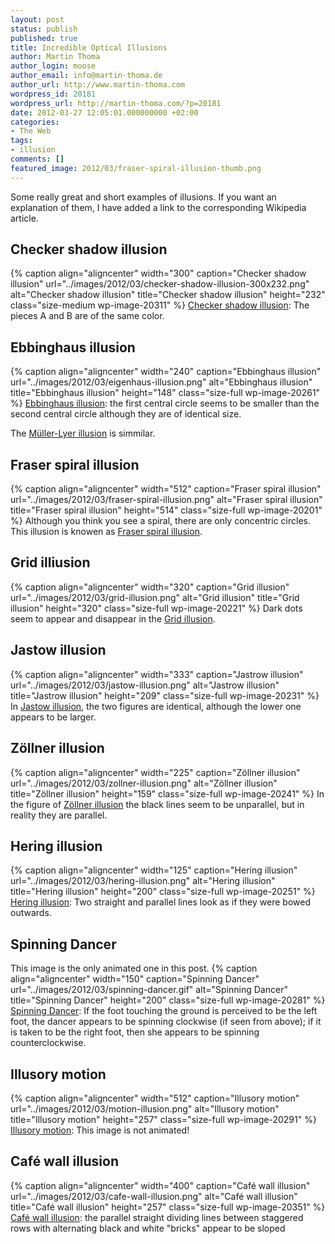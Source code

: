 ```yaml
---
layout: post
status: publish
published: true
title: Incredible Optical Illusions
author: Martin Thoma
author_login: moose
author_email: info@martin-thoma.de
author_url: http://www.martin-thoma.com
wordpress_id: 20181
wordpress_url: http://martin-thoma.com/?p=20181
date: 2012-03-27 12:05:01.000000000 +02:00
categories:
- The Web
tags:
- illusion
comments: []
featured_image: 2012/03/fraser-spiral-illusion-thumb.png
---
```

Some really great and short examples of illusions. If you want an explanation of them, I have added a link to the corresponding Wikipedia article.

<h2>Checker shadow illusion</h2>
{% caption align="aligncenter" width="300" caption="Checker shadow illusion" url="../images/2012/03/checker-shadow-illusion-300x232.png" alt="Checker shadow illusion" title="Checker shadow illusion" height="232" class="size-medium wp-image-20311" %}
<a href="http://en.wikipedia.org/wiki/Checker_shadow_illusion">Checker shadow illusion</a>: The pieces A and B are of the same color.

<h2>Ebbinghaus illusion</h2>
{% caption align="aligncenter" width="240" caption="Ebbinghaus illusion" url="../images/2012/03/eigenhaus-illusion.png" alt="Ebbinghaus illusion" title="Ebbinghaus illusion" height="148" class="size-full wp-image-20261" %}
<a href="http://en.wikipedia.org/wiki/Ebbinghaus_illusion">Ebbinghaus illusion</a>:  the first central circle seems to be smaller than the second central circle although they are of identical size.

The <a href="http://en.wikipedia.org/wiki/M%C3%BCller-Lyer_illusion">M&uuml;ller-Lyer illusion</a> is simmilar.


<h2>Fraser spiral illusion</h2>
{% caption align="aligncenter" width="512" caption="Fraser spiral illusion" url="../images/2012/03/fraser-spiral-illusion.png" alt="Fraser spiral illusion" title="Fraser spiral illusion" height="514" class="size-full wp-image-20201" %}
Although you think you see a spiral, there are only concentric circles. This illusion is knowen as <a href="http://en.wikipedia.org/wiki/Fraser_spiral_illusion">Fraser spiral illusion</a>.

<h2>Grid illiusion</h2>
{% caption align="aligncenter" width="320" caption="Grid illusion" url="../images/2012/03/grid-illusion.png" alt="Grid illusion" title="Grid illusion" height="320" class="size-full wp-image-20221" %}
Dark dots seem to appear and disappear in the <a href="http://en.wikipedia.org/wiki/Grid_illusion">Grid illusion</a>.

<h2>Jastow illusion</h2>
{% caption align="aligncenter" width="333" caption="Jastrow illusion" url="../images/2012/03/jastow-illusion.png" alt="Jastrow illusion" title="Jastrow illusion" height="209" class="size-full wp-image-20231" %}
In <a href="http://en.wikipedia.org/wiki/Jastrow_illusion">Jastow illusion</a>, the two figures are identical, although the lower one appears to be larger.

<h2>Z&ouml;llner illusion</h2>
{% caption align="aligncenter" width="225" caption="Z&ouml;llner illusion" url="../images/2012/03/zollner-illusion.png" alt="Z&ouml;llner illusion" title="Z&ouml;llner illusion" height="159" class="size-full wp-image-20241" %}
In the figure of <a href="http://en.wikipedia.org/wiki/Z%C3%B6llner_illusion">Z&ouml;llner illusion</a> the black lines seem to be unparallel, but in reality they are parallel.

<h2>Hering illusion</h2>
{% caption align="aligncenter" width="125" caption="Hering illusion" url="../images/2012/03/hering-illusion.png" alt="Hering illusion" title="Hering illusion" height="200" class="size-full wp-image-20251" %}
<a href="http://en.wikipedia.org/wiki/Hering_illusion">Hering illusion</a>: Two straight and parallel lines look as if they were bowed outwards.

<h2>Spinning Dancer</h2>
This image is the only animated one in this post.
{% caption align="aligncenter" width="150" caption="Spinning Dancer" url="../images/2012/03/spinning-dancer.gif" alt="Spinning Dancer" title="Spinning Dancer" height="200" class="size-full wp-image-20281" %}
<a href="http://en.wikipedia.org/wiki/Spinning_Dancer">Spinning Dancer</a>: If the foot touching the ground is perceived to be the left foot, the dancer appears to be spinning clockwise (if seen from above); if it is taken to be the right foot, then she appears to be spinning counterclockwise.

<h2>Illusory motion</h2>
{% caption align="aligncenter" width="512" caption="Illusory motion" url="../images/2012/03/motion-illusion.png" alt="Illusory motion" title="Illusory motion" height="257" class="size-full wp-image-20291" %}
<a href="http://en.wikipedia.org/wiki/Illusory_motion">Illusory motion</a>: This image is not animated!


<h2>Caf&eacute; wall illusion</h2>
{% caption align="aligncenter" width="400" caption="Caf&eacute; wall illusion" url="../images/2012/03/cafe-wall-illusion.png" alt="Caf&eacute; wall illusion" title="Caf&eacute; wall illusion" height="257" class="size-full wp-image-20351" %}
<a href="http://en.wikipedia.org/wiki/Caf%C3%A9_wall_illusion">Caf&eacute; wall illusion</a>:  the parallel straight dividing lines between staggered rows with alternating black and white "bricks" appear to be sloped
